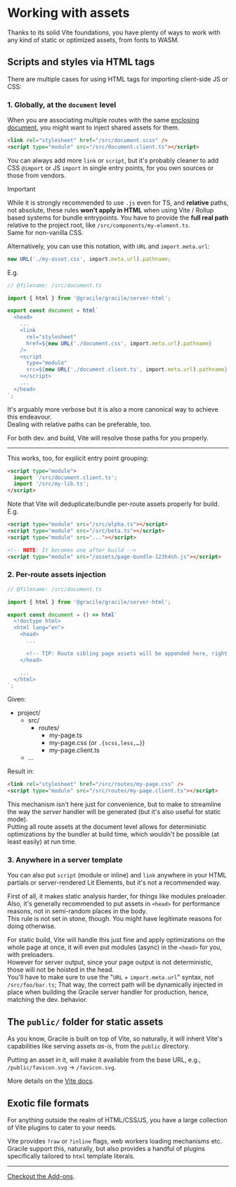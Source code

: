 # Working with assets

Thanks to its solid Vite foundations, you have plenty of ways to work with any kind of static or optimized assets, from fonts to WASM.

## Scripts and styles via HTML tags

There are multiple cases for using HTML tags for importing client-side JS or CSS:

### 1. Globally, at the `document` level

When you are associating multiple routes with the same [enclosing document](/docs/learn/usage/defining-base-document/), you might want to inject shared
assets for them.

<!-- As seen in the example above, each tag will be an entry point for bundles.
Want to split? Add a tag. Want to group and optimize multiple modules together?
Just import them from a unique entry point, Rollup will do the rest. -->

```html
<link rel="stylesheet" href="/src/document.scss" />
<script type="module" src="/src/document.client.ts"></script>
```

You can always add more `link` or `script`, but it's probably cleaner to add CSS `@import` or JS `import`
in single entry points, for you own sources or those from vendors.

> [!IMPORTANT]  
> While it is strongly recommended to use `.js` even for TS, and **relative** paths,
> not absolute,
> these rules **won't apply in HTML** when using Vite / Rollup based
> systems for bundle entrypoints.
> You have to provide the **full real path** relative to the project root, like
> `/src/components/my-element.ts`.  
> Same for non-vanilla CSS.

Alternatively, you can use this notation, with `URL` and `import.meta.url`:

```ts twoslash
new URL('./my-asset.css', import.meta.url).pathname;
```

E.g.

```ts twoslash
// @filename: /src/document.ts

import { html } from '@gracile/gracile/server-html';

export const document = html`
  <head>
    ...
    <link
      rel="stylesheet"
      href=${new URL('./document.css', import.meta.url).pathname}
    />
    <script
      type="module"
      src=${new URL('./document.client.ts', import.meta.url).pathname}
    ></script>
    ...
  </head>
`;
```

It's arguably more verbose but it is also a more canonical way to achieve this endeavour.  
Dealing with relative paths can be preferable, too.

For both dev. and build, Vite will resolve those paths for you properly.

---

This works, too, for explicit entry point grouping:

```html
<script type="module">
  import '/src/document.client.ts';
  import '/src/my-lib.ts';
</script>
```

Note that Vite will deduplicate/bundle per-route assets properly for build. E.g.

```html
<script type="module" src="/src/alpha.ts"></script>
<script type="module" src="/src/beta.ts"></script>
<script type="module" src="..."></script>

<!-- NOTE: It becomes one after build -->
<script type="module" src="/assets/page-bundle-123h4sh.js"></script>
```

<!-- OBSOLETE -->
<!-- If you're concerned about module script locations, which will happen right after the opening `<body>` of the containing document, note that after build, Rollup
will put them at the "proper" place before the closing `</body>`.
Inline scripts (immediately invoked), style tags and CSS links will be left in place. -->

### 2. Per-route assets injection

```ts twoslash
// @filename: /src/document.ts

import { html } from '@gracile/gracile/server-html';

export const document = () => html`
  <!doctype html>
  <html lang="en">
    <head>
      ...

      <!-- TIP: Route sibling page assets will be appended here, right before the closing HEAD -->
    </head>

    ...
  </html>
`;
```

<!-- Using the `helper.pageAssets` in your document will automatically provide all route sibling assets. -->

Given:

<div class="file-tree">

- project/
  - src/
    - routes/
      - my-page.ts
      - my-page.css (or `.{scss,less,…}`)
      - my-page.client.ts
  - ...

</div>

Result in:

```html
<link rel="stylesheet" href="/src/routes/my-page.css" />
<script type="module" src="/src/routes/my-page.client.ts"></script>
```

This mechanism isn't here just for convenience, but to make to streamline the way the _server_ handler will be generated (but it's also useful for static mode).  
Putting all route assets at the document level allows for deterministic optimizations by the bundler at build time, which wouldn't be possible (at least easily) at run time.

<!-- It's an opt-in, explicit feature here. You're free not to always incorporate it. -->

### 3. Anywhere in a server template

You can also put `script` (module or inline) and `link` anywhere in your HTML
partials or server-rendered Lit Elements, but it's not a recommended way.

First of all, it makes static analysis harder, for things like modules preloader. Also, it's generally recommended to put assets in `<head>` for
performance reasons, not in semi-random places in the body.  
This rule is not set in stone, though. You might have legitimate reasons for doing otherwise.

For static build, Vite will handle this just fine and apply optimizations on the
whole page at once, it will even put modules (async) in the `<head>` for you, with preloaders.  
However for server output, since your page output is not deterministic, those
will not be hoisted in the head.  
You'll have to make sure to use the "`URL` + `import.meta.url`" syntax, not `/src/foo/bar.ts`;
That way, the correct path will be dynamically injected in place when building the Gracile server handler for production, hence, matching the dev. behavior.

<!-- NOTE: Should we encourage that ? -->
<!-- Otherwise, with the *static* mode, you should can put asset bundle entrypoint anywhere, including in page. -->

<!-- TODO: Separate "Assets section" -->
<!-- TODO: Explanation for "as-is" assets, e.g.: -->
<!-- await import(
  /* @vite-ignore */
  new URL('../../pagefind/pagefind-ui.js', import.meta.url).href
); -->

## The `public/` folder for static assets

As you know, Gracile is built on top of Vite, so
naturally, it will inherit Vite's capabilities like serving assets _as-is_,
from the `public` directory.

Putting an asset in it, will make it available from the base URL, e.g., `/public/favicon.svg` → `/favicon.svg`.

More details on the [Vite docs](https://vitejs.dev/guide/assets#the-public-directory).

## Exotic file formats

For anything outside the realm of HTML/CSS/JS, you have a large collection of Vite
plugins to cater to your needs.

Vite provides `?raw` or `?inline` flags, web workers loading mechanisms etc.
Gracile support this, naturally, but also provides a handful of plugins specifically
tailored to `html` template literals.

---

[Checkout the Add-ons](/docs/add-ons/).
